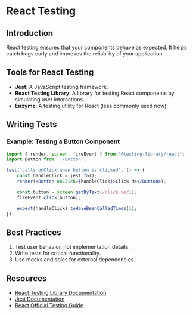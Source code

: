 # React Testing

## Introduction
React testing ensures that your components behave as expected. It helps catch bugs early and improves the reliability of your application.

## Tools for React Testing
- **Jest**: A JavaScript testing framework.
- **React Testing Library**: A library for testing React components by simulating user interactions.
- **Enzyme**: A testing utility for React (less commonly used now).

## Writing Tests
### Example: Testing a Button Component
```jsx
import { render, screen, fireEvent } from '@testing-library/react';
import Button from './Button';

test('calls onClick when button is clicked', () => {
    const handleClick = jest.fn();
    render(<Button onClick={handleClick}>Click Me</Button>);

    const button = screen.getByText(/click me/i);
    fireEvent.click(button);

    expect(handleClick).toHaveBeenCalledTimes(1);
});
```

## Best Practices
1. Test user behavior, not implementation details.
2. Write tests for critical functionality.
3. Use mocks and spies for external dependencies.

## Resources
- [React Testing Library Documentation](https://testing-library.com/docs/react-testing-library/intro/)
- [Jest Documentation](https://jestjs.io/docs/getting-started)
- [React Official Testing Guide](https://react.dev/learn/testing)
